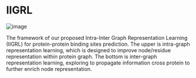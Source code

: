 # IIGRL
![image](https://github.com/IIGRLzwt/IIGRL/assets/97393672/b5189f7a-f608-4bda-b567-47ac444d1849)

The framework of our proposed Intra-Inter Graph Representation Learning (IIGRL) for protein-protein binding sites
prediction. The upper is intra-graph representation learning, which is designed to improve node/residue representation
within protein graph. The bottom is inter-graph representation learning, exploring to propagate information cross protein
to further enrich node representation.
